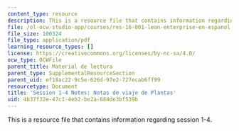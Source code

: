 ```yaml
---
content_type: resource
description: This is a resource file that contains information regarding session 1-4.
file: /ol-ocw-studio-app/courses/res-16-001-lean-enterprise-en-espanol-january-iap-2012/4b37f32e47c14eb2be2a684de3bf539b_MITRES_16_001IAP12_1-4_Not.pdf
file_size: 100324
file_type: application/pdf
learning_resource_types: []
license: https://creativecommons.org/licenses/by-nc-sa/4.0/
ocw_type: OCWFile
parent_title: Material de lectura
parent_type: SupplementalResourceSection
parent_uid: ef18ac22-9c5e-626d-97e2-727ecab6ff99
resourcetype: Document
title: 'Session 1-4 Notes: Notas de viaje de Plantas'
uid: 4b37f32e-47c1-4eb2-be2a-684de3bf539b
---
```

This is a resource file that contains information regarding session 1-4.